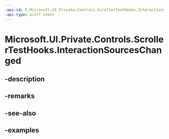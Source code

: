 ```yaml
---
-api-id: E:Microsoft.UI.Private.Controls.ScrollerTestHooks.InteractionSourcesChanged
-api-type: winrt event
---
```


# Microsoft.UI.Private.Controls.ScrollerTestHooks.InteractionSourcesChanged

<!--
public static event Windows.Foundation.TypedEventHandler<Microsoft.UI.Xaml.Controls.Primitives.Scroller,Microsoft.UI.Private.Controls.ScrollerTestHooksInteractionSourcesChangedEventArgs> InteractionSourcesChanged;
-->


## -description

## -remarks

## -see-also

## -examples


